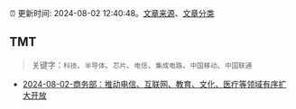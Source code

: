 :alarm_clock: 更新时间: 2024-08-02 12:40:48。[文章来源](/README.md)、[文章分类](/TAGS.md)

## TMT


> 关键字：`科技`、`半导体`、`芯片`、`电信`、`集成电路`、`中国移动`、`中国联通`



- [2024-08-02-商务部：推动电信、互联网、教育、文化、医疗等领域有序扩大开放](https://www.cls.cn/detail/1752084) 

